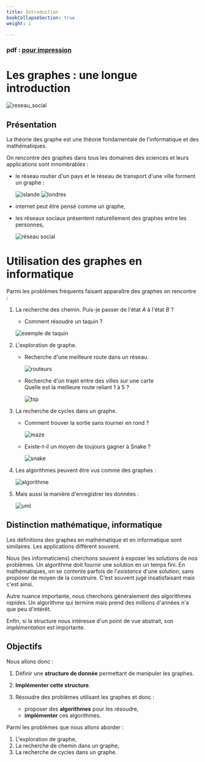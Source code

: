 ```yaml
---
title: Introduction
bookCollapseSection: true
weight: 1

---
```


### pdf : [pour impression](/uploads/docnsitale/graphes/1_intro_print.pdf)

# Les graphes : une longue introduction

![reseau_social](img/reseau_social_donnees.png)

## Présentation

La théorie des graphe est une théorie fondamentale de l'informatique et des
mathématiques.

On rencontre des graphes dans tous les domaines des sciences et leurs
applications sont innombrables :

*   le réseau routier d'un pays et le réseau de transport d'une ville forment
    un graphe :

    ![islande](img/islande.jpg) ![londres](img/londres.jpg)
*   internet peut être pensé comme un graphe,

*   les réseaux sociaux présentent naturellement des graphes entre les personnes,

    ![réseau social](img/reseau_social.jpg)


# Utilisation des graphes en informatique

Parmi les problèmes fréquents faisant apparaître des graphes on rencontre :

1.  La recherche des chemin. Puis-je passer de l'état $A$ à l'état $B$ ?

    *   Comment résoudre un taquin ?

    ![exemple de taquin](https://upload.wikimedia.org/wikipedia/commons/thumb/9/91/15-puzzle.svg/200px-15-puzzle.svg.png)

1.  L'exploration de graphe.

    *   Recherche d'une meilleure route dans un réseau.

        ![routeurs](img/routeurs.jpg)

    *   Recherche d'un trajet entre des villes sur une carte\
        Quelle est la meilleure route reliant 1 à 5 ?

        ![tsp](img/tsp.png)

3.  La recherche de cycles dans un graphe.

    *   Comment trouver la sortie sans tourner en rond ?

        ![maze](img/maze.png)

    *   Existe-t-il un moyen de toujours gagner à Snake ?

        ![snake](img/snake_hamilton.png)


0.  Les algorithmes peuvent être vus comme des graphes :

    ![algorithme](img/temp.png)

1.  Mais aussi la manière d'enregistrer les données :

    ![uml](img/uml.png)

## Distinction mathématique, informatique

Les définitions des graphes en mathématique et en informatique sont similaires.
Les applications diffèrent souvent.

Nous (les informaticiens) cherchons souvent à exposer les solutions de nos problèmes.
Un algorithme doit fournir une solution en un temps fini.
En mathématiques, on se contente parfois de l'_existance_ d'une solution, sans
proposer de moyen de la construire. C'est souvent jugé insatisfaisant mais c'est
ainsi.

Autre nuance importante, nous cherchons généralement des algorithmes _rapides_.
Un algorithme qui termine mais prend des millions d'années n'a que peu d'intérêt.

Enfin, si la structure nous intéresse d'un point de vue abstrait, son
_implémentation_ est importante.

## Objectifs

Nous allons donc :

1.  Définir une **structure de donnée** permettant de manipuler les graphes.
2.  **Implémenter cette structure**.
3.  Résoudre des problèmes utilisant les graphes et donc :

    * proposer des **algorithmes** pour les résoudre,
    * **implémenter** ces algorithmes.

Parmi les problèmes que nous allons aborder :

1. L'exploration de graphe,
2. La recherche de chemin dans un graphe,
3. La recherche de cycles dans un graphe.

